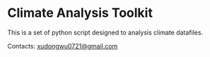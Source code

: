 # Climate Analysis Toolkit

This is a set of python script designed to analysis climate datafiles.

Contacts: xudongwu0721@gmail.com
